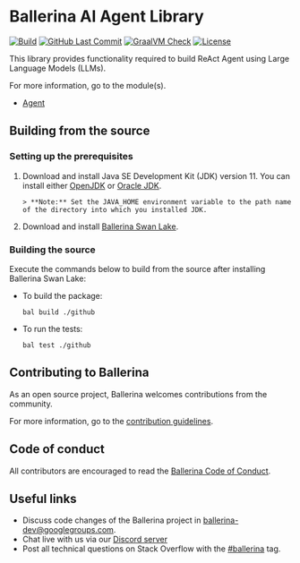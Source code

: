 
Ballerina AI Agent Library
===================
[![Build](https://github.com/ballerina-platform/module-ballerinax-ai.agent/workflows/CI/badge.svg)](https://github.com/ballerina-platform/module-ballerinax-ai.agent/actions?query=workflow%3ACI)
[![GitHub Last Commit](https://img.shields.io/github/last-commit/ballerina-platform/module-ballerinax-ai.agent.svg)](https://github.com/ballerina-platform/module-ballerinax-ai.agent/commits/master)
[![GraalVM Check](https://github.com/ballerina-platform/module-ballerinax-ai.agent/actions/workflows/build-with-bal-test-native.yml/badge.svg)](https://github.com/ballerina-platform/module-ballerinax-ai.agent/actions/workflows/build-with-bal-test-native.yml)
[![License](https://img.shields.io/badge/License-Apache%202.0-blue.svg)](https://opensource.org/licenses/Apache-2.0)

This library provides functionality required to build ReAct Agent using Large Language Models (LLMs).


For more information, go to the module(s).
- [Agent](ballerina/Module.md)


## Building from the source
### Setting up the prerequisites
1. Download and install Java SE Development Kit (JDK) version 11. You can install either [OpenJDK](https://adoptopenjdk.net/) or [Oracle JDK](https://www.oracle.com/java/technologies/javase-jdk11-downloads.html).


       > **Note:** Set the JAVA_HOME environment variable to the path name of the directory into which you installed JDK.


2. Download and install [Ballerina Swan Lake](https://ballerina.io/).


### Building the source

Execute the commands below to build from the source after installing Ballerina Swan Lake:

* To build the package:
    ```    
    bal build ./github
    ```
* To run the tests:
    ```
    bal test ./github
    ```

## Contributing to Ballerina


As an open source project, Ballerina welcomes contributions from the community.


For more information, go to the [contribution guidelines](https://github.com/ballerina-platform/ballerina-lang/blob/master/CONTRIBUTING.md).


## Code of conduct


All contributors are encouraged to read the [Ballerina Code of Conduct](https://ballerina.io/code-of-conduct).


## Useful links


* Discuss code changes of the Ballerina project in [ballerina-dev@googlegroups.com](mailto:ballerina-dev@googlegroups.com).
* Chat live with us via our [Discord server](https://discord.gg/ballerinalang)
* Post all technical questions on Stack Overflow with the [#ballerina](https://stackoverflow.com/questions/tagged/ballerina) tag.
